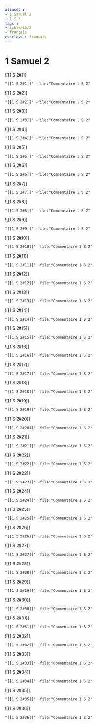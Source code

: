 ```yaml
---
aliases : 
- 1 Samuel 2
- 1 S 2
tags : 
- Bible/1S/2
- français
cssclass : français
---
```


# 1 Samuel 2

![[1 S 2#1]]

```query
"[[1 S 2#1]]" -file:"Commentaire 1 S 2"
```

![[1 S 2#2]]

```query
"[[1 S 2#2]]" -file:"Commentaire 1 S 2"
```

![[1 S 2#3]]

```query
"[[1 S 2#3]]" -file:"Commentaire 1 S 2"
```

![[1 S 2#4]]

```query
"[[1 S 2#4]]" -file:"Commentaire 1 S 2"
```

![[1 S 2#5]]

```query
"[[1 S 2#5]]" -file:"Commentaire 1 S 2"
```

![[1 S 2#6]]

```query
"[[1 S 2#6]]" -file:"Commentaire 1 S 2"
```

![[1 S 2#7]]

```query
"[[1 S 2#7]]" -file:"Commentaire 1 S 2"
```

![[1 S 2#8]]

```query
"[[1 S 2#8]]" -file:"Commentaire 1 S 2"
```

![[1 S 2#9]]

```query
"[[1 S 2#9]]" -file:"Commentaire 1 S 2"
```

![[1 S 2#10]]

```query
"[[1 S 2#10]]" -file:"Commentaire 1 S 2"
```

![[1 S 2#11]]

```query
"[[1 S 2#11]]" -file:"Commentaire 1 S 2"
```

![[1 S 2#12]]

```query
"[[1 S 2#12]]" -file:"Commentaire 1 S 2"
```

![[1 S 2#13]]

```query
"[[1 S 2#13]]" -file:"Commentaire 1 S 2"
```

![[1 S 2#14]]

```query
"[[1 S 2#14]]" -file:"Commentaire 1 S 2"
```

![[1 S 2#15]]

```query
"[[1 S 2#15]]" -file:"Commentaire 1 S 2"
```

![[1 S 2#16]]

```query
"[[1 S 2#16]]" -file:"Commentaire 1 S 2"
```

![[1 S 2#17]]

```query
"[[1 S 2#17]]" -file:"Commentaire 1 S 2"
```

![[1 S 2#18]]

```query
"[[1 S 2#18]]" -file:"Commentaire 1 S 2"
```

![[1 S 2#19]]

```query
"[[1 S 2#19]]" -file:"Commentaire 1 S 2"
```

![[1 S 2#20]]

```query
"[[1 S 2#20]]" -file:"Commentaire 1 S 2"
```

![[1 S 2#21]]

```query
"[[1 S 2#21]]" -file:"Commentaire 1 S 2"
```

![[1 S 2#22]]

```query
"[[1 S 2#22]]" -file:"Commentaire 1 S 2"
```

![[1 S 2#23]]

```query
"[[1 S 2#23]]" -file:"Commentaire 1 S 2"
```

![[1 S 2#24]]

```query
"[[1 S 2#24]]" -file:"Commentaire 1 S 2"
```

![[1 S 2#25]]

```query
"[[1 S 2#25]]" -file:"Commentaire 1 S 2"
```

![[1 S 2#26]]

```query
"[[1 S 2#26]]" -file:"Commentaire 1 S 2"
```

![[1 S 2#27]]

```query
"[[1 S 2#27]]" -file:"Commentaire 1 S 2"
```

![[1 S 2#28]]

```query
"[[1 S 2#28]]" -file:"Commentaire 1 S 2"
```

![[1 S 2#29]]

```query
"[[1 S 2#29]]" -file:"Commentaire 1 S 2"
```

![[1 S 2#30]]

```query
"[[1 S 2#30]]" -file:"Commentaire 1 S 2"
```

![[1 S 2#31]]

```query
"[[1 S 2#31]]" -file:"Commentaire 1 S 2"
```

![[1 S 2#32]]

```query
"[[1 S 2#32]]" -file:"Commentaire 1 S 2"
```

![[1 S 2#33]]

```query
"[[1 S 2#33]]" -file:"Commentaire 1 S 2"
```

![[1 S 2#34]]

```query
"[[1 S 2#34]]" -file:"Commentaire 1 S 2"
```

![[1 S 2#35]]

```query
"[[1 S 2#35]]" -file:"Commentaire 1 S 2"
```

![[1 S 2#36]]

```query
"[[1 S 2#36]]" -file:"Commentaire 1 S 2"
```

